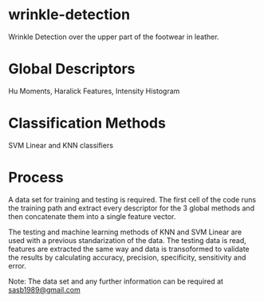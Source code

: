 # wrinkle-detection
Wrinkle Detection over the upper part of the footwear in leather.


# Global Descriptors

Hu Moments, Haralick Features, Intensity Histogram

# Classification Methods

SVM Linear and KNN classifiers

# Process

A data set for training and testing is required. The first cell of the code runs the training path and extract every descriptor for the 3 global methods and then concatenate them into a single feature vector.

The testing and machine learning methods of KNN and SVM Linear are used with a previous standarization of the data. The testing data is read, features are extracted the same way and data is transoformed to validate the results by calculating accuracy, precision, specificity, sensitivity and error.

Note: The data set and any further information can be required at sasb1989@gmail.com
